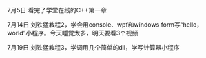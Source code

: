 7月5日
看完了学堂在线的C++第一章

7月14日
刘铁猛教程2，学会用console、wpf和windows form写“hello， world”小程序。今天睡觉太多，明天要看3个视频

7月19日
刘铁猛教程3，学调用几个简单的dll，学写计算器小程序
